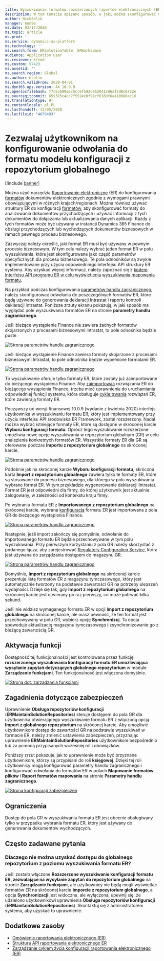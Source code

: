 ```yaml
---
title: Wyszukiwanie formatów rozszerzonych raportów elektronicznych (ER)
description: W tym temacie opisano sposób, w jaki można skonfigurować odwołanie do formatu ER w sekcji Wyszukiwanie formatu ER, gdy wymagany format jest przechowywany w repozytorium globalnym.
author: NickSelin
manager: AnnBe
ms.date: 03/17/2020
ms.topic: article
ms.prod: ''
ms.service: dynamics-ax-platform
ms.technology: ''
ms.search.form: ERSolutionTable, ERWorkspace
audience: Application User
ms.reviewer: kfend
ms.custom: 97423
ms.assetid: ''
ms.search.region: Global
ms.author: nselin
ms.search.validFrom: 2020-04-01
ms.dyn365.ops.version: AX 10.0.9
ms.openlocfilehash: f7c6cb99a6c5cc6fb92ce52041296af2d0c6722e
ms.sourcegitcommit: 659375c4cc7f5524cbf91cf6160f6a410960ac16
ms.translationtype: HT
ms.contentlocale: pl-PL
ms.lasthandoff: 12/05/2020
ms.locfileid: "4679493"
---
```

# <a name="allow-users-to-set-up-an-er-format-reference-inquiring-a-format-from-the-global-repository"></a>Zezwalaj użytkownikom na konfigurowanie odwołania do formatu modelu konfiguracji z repozytorium globalnego

[!include [banner](../includes/banner.md)]

Można użyć narzędzia [Raportowanie elektroniczne](general-electronic-reporting.md) (ER) do konfigurowania [formatów](general-electronic-reporting.md#FormatComponentOutbound) dokumentów elektronicznych zgodnie z wymogami prawnymi obowiązującymi w różnych krajach/regionach. Można również używać struktury ER do konfiguracji [formatów](general-electronic-reporting.md#FormatComponentInbound), aby skonfigurować formaty do analizowania dokumentów przychodzących i używać informacji z tych dokumentów do dołączania lub aktualizowania danych aplikacji. Każdy z tych formatów może być używany w instancji Dynamics 365 Finance do obsługi przychodzących lub wychodzących dokumentów biznesowych w ramach pewnego procesu biznesowego.

Zazwyczaj należy określić, jaki format ER musi być używany w pewnym procesie biznesowym. W tym celu należy wybrać jeden format ER w polu wyszukiwania, które jest skonfigurowane jako część parametrów specyficznych dla procesu biznesowego. Te pola odnośników są zwykle implementowane przy użyciu odpowiedniego interfejsu API struktury ER systemu. Aby uzyskać więcej informacji, należy zapoznać się z [kodem interfejsu API programu ER w celu wyświetlenia wyszukiwania mapowania formatu](er-apis-app73.md#code-to-display-a-format-mapping-lookup).

Na przykład podczas konfigurowania [parametrów handlu zagranicznego](https://docs.microsoft.com/dynamics365/finance/localizations/emea-intrastat#set-up-foreign-trade-parameters), należy skonfigurować odwołania do poszczególnych formatów ER, które będą używane do generowania deklaracji Intrastat i raportu kontroli deklaracji Intrastat. Poniższe zrzuty ekranu pokazują, w jaki sposób ma wyglądać pole wyszukiwania formatów ER na stronie **parametry handlu zagranicznego**.

Jeśli bieżące wystąpienie Finance nie zawiera żadnych formatów skojarzonych z procesami biznesowymi Intrastat, to pole odnośnika będzie puste.

[![Strona parametrów handlu zagranicznego](./media/ER-ExtLookup-Lookup1.gif)](./media/ER-ExtLookup-Lookup1.gif)

Jeśli bieżące wystąpienie Finance zawiera formaty skojarzone z procesami biznesowymi Intrastat, to pole odnośnika będzie wypełnione formatami ER.

[![Strona parametrów handlu zagranicznego](./media/ER-ExtLookup-Lookup2.png)](./media/ER-ExtLookup-Lookup2.png)

To wyszukiwanie oferuje tylko formaty ER, które zostały już zaimportowane do bieżącego wystąpienia Finance. Aby [zaimportować](./tasks/er-import-configuration-lifecycle-services.md) rozwiązania ER do bieżącego wystąpienia Finance, trzeba mieć uprawnienia do uruchamiania odpowiedniej funkcji systemu, która obsługuje [cykle trwania](general-electronic-reporting-manage-configuration-lifecycle.md) rozwiązań ER, które zawierają formaty ER.

Począwszy od wersji finansowej 10.0.9 (wydanie z kwietnia 2020) interfejs użytkownika w wyszukiwaniu formatu ER, który jest implementowany przy użyciu interfejsu API środowiska ER Framework, został rozszerzony. Nadal można wybrać istniejące formaty ER, które są dostępne w skróconej karcie **Wyboru konfiguracji formatu**. Oprócz tego wyszukiwanie rozszerzone umożliwia nowe opcje wyszukiwania w repozytorium globalnym (GR) w celu znalezienia konkretnych formatów ER. Wszystkie formaty ER dla GR są oferowane podczas **Importu z repozytorium globalnego** na skróconej karcie.

[![Strona parametrów handlu zagranicznego](./media/ER-ExtLookup-Lookup3.png)](./media/ER-ExtLookup-Lookup3.png)

Podobnie jak na skróconej karcie **Wyboru konfiguracji formatu**, skrócona karta **Import z repozytorium globalnego** zawiera tylko te formaty ER, które są stosowane do procesu biznesowego, dla którego w polu wyszukiwania wybrano format ER. W tym przykładzie wygenerowanie deklaracji Intrastat. Format ER jest odpowiedni dla firmy, do której użytkownik jest aktualnie zalogowany, w zależności od kontekstu kraju firmy.

Po wybraniu formatu ER z **Importowanego z repozytorium globalnego** na skróconej karcie, wybrana [konfiguracja](general-electronic-reporting.md#Configuration) formatu ER jest importowana z pola GR do bieżącego wystąpienia Finance.

[![Strona parametrów handlu zagranicznego](./media/ER-ExtLookup-FormatImport.png)](./media/ER-ExtLookup-FormatImport.png)

Następnie, jeśli import zakończy się pomyślnie, odwołanie do importowanego formatu ER będzie przechowywane w tym polu wyszukiwania. Przy pierwszym korzystaniu z pola GR należy skorzystać z podanego łącza, aby zarejestrować [Regulatory Configuration Service](https://aka.ms/rcs), która jest używana do zarządzania dostępem do magazynu GR.

[![Strona parametrów handlu zagranicznego](./media/ER-ExtLookup-RepoSignUp.png)](./media/ER-ExtLookup-RepoSignUp.png)

Domyślnie, **Import z repozytorium globalnego** na skróconej karcie prezentuje listę formatów ER z magazynu tymczasowego, który jest automatycznie tworzony na podstawie zawartości GR na potrzeby ulepszeń wydajności. Dzieje się tak, gdy **Import z repozytorium globalnego** na skróconej karcie jest otwierany po raz pierwszy, co może potrwać kilka sekund.

Jeśli nie widzisz wymaganego formatu ER w opcji **Import z repozytorium globalnego** na skróconej karcie, ale masz pewność, że ten format jest przechowywany w polu GR, wybierz opcję **Synchronizuj**. Ta opcja spowoduje aktualizację magazynu tymczasowego i zsynchronizowanie go z bieżącą zawartością GR.

## <a name="feature-activation"></a>Aktywacja funkcji

Dostępność tej funkcjonalności jest kontrolowana przez funkcję **rozszerzonego wyszukiwania konfiguracji formatu ER umożliwiająca wysyłanie zapytań dotyczących globalnego repozytorium** w module **Zarządzanie funkcjami**. Ten funkcjonalność jest włączona domyślnie.

[![Strona dot. zarządzania funkcjami](./media/ER-ExtLookup-FeatureMngt.png)](./media/ER-ExtLookup-FeatureMngt.png)

## <a name="security-considerations"></a>Zagadnienia dotyczące zabezpieczeń

Uprawnienie **Obsługa repozytoriów konfiguracji** (**ERMaintainSolutionRepositories**) steruje dostępem do pola GR dla użytkownika otwierającego wyszukiwanie formatu ER z włączoną opcją **Import z globalnego repozytorium** na skróconej karcie. Aby umożliwić użytkownikom dostęp do zawartości GR na podstawie wyszukiwań w formacie ER, należy zmienić ustawienia zabezpieczeń, przyznając uprawnienie **ERMaintainSolutionRepositories** użytkownikom bezpośrednio lub za pomocą przypisanych wcześniej ról i obowiązków.

Poniższy zrzut pokazuje, jak to uprawnienie może być przyznane użytkownikom, którzy są przypisani do roli **księgowej**. Dzięki tej roli użytkownicy mogą konfigurować parametry handlu zagranicznego i konfigurować odwołania do formatów ER w polach **Mapowanie formatów plików** i **Raport formatów mapowania** na stronie **Parametry handlu zagranicznego**.

[![Strona konfiguracji zabezpieczeń](./media/ER-ExtLookup-SecuritySetting.png)](./media/ER-ExtLookup-SecuritySetting.png)

## <a name="limitations"></a>Ograniczenia

Dostęp do pola GR w wyszukiwaniu formatu ER jest obecnie obsługiwany tylko w przypadku wybrania formatu ER, który jest używany do generowania dokumentów wychodzących.

## <a name="frequently-asked-questions"></a>Często zadawane pytania

### <a name="why-cant-i-access-the-global-repository-from-the-er-format-lookup"></a>Dlaczego nie można uzyskać dostępu do globalnego repozytorium z poziomu wyszukiwania formatu ER?

Jeśli zostało włączone **Rozszerzone wyszukiwanie konfiguracji formatu ER, zezwalające na wysyłanie zapytań do repozytorium globalnego** na stronie **Zarządzanie funkcjami**, ale użytkownicy nie będą mogli wyświetlać formatów ER na skróconej karcie **Imporcie z repozytorium globalnego**, a opcja **Synchronizacji** jest widoczna, ale wyłączona, upewnij się, że udzielono użytkownikowi uprawnienia **Obsługa repozytoriów konfiguracji** (**ERMaintainSolutionRepositories**). Skontaktuj się z administratorem systemu, aby uzyskać to uprawnienie.

## <a name="additional-resources"></a>Dodatkowe zasoby

- [Omówienie raportowania elektronicznego (ER)](general-electronic-reporting.md)
- [Struktura API raportowania elektronicznego ER](er-apis-app73.md)
- [Zarządzanie cyklem życia konfiguracji raportowania elektronicznego (ER)](general-electronic-reporting-manage-configuration-lifecycle.md)
